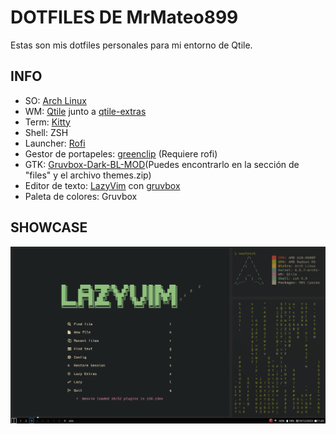 # DOTFILES DE MrMateo899
Estas son mis dotfiles personales para mi entorno de Qtile.

## INFO
- SO: [Arch Linux](https://archlinux.org/)
- WM: [Qtile](https://archlinux.org/) junto a [qtile-extras](https://github.com/elParaguayo/qtile-extras)
- Term: [Kitty](https://github.com/kovidgoyal/kitty)
- Shell: ZSH
- Launcher: [Rofi](https://github.com/davatorium/rofi)
- Gestor de portapeles: [greenclip](https://github.com/erebe/greenclip) (Requiere rofi)
- GTK: [Gruvbox-Dark-BL-MOD](https://www.pling.com/p/2046839/)(Puedes encontrarlo en la sección de "files" y el archivo themes.zip)
- Editor de texto: [LazyVim](https://www.lazyvim.org/) con [gruvbox](https://github.com/ellisonleao/gruvbox.nvim)
- Paleta de colores: Gruvbox

## SHOWCASE
![screenshot1](/stuff/screenshot0.png)
